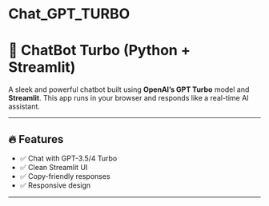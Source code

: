 # Chat_GPT_TURBO
# 🤖 ChatBot Turbo (Python + Streamlit)

A sleek and powerful chatbot built using **OpenAI’s GPT Turbo** model and **Streamlit**. This app runs in your browser and responds like a real-time AI assistant.

---

## 🔥 Features

- ✅ Chat with GPT-3.5/4 Turbo
- ✅ Clean Streamlit UI
- ✅ Copy-friendly responses
- ✅ Responsive design

---


